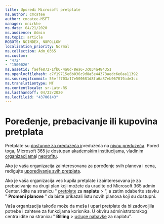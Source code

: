 ```yaml
---
title: Uporedi Microsoft pretplate
ms.author: cmcatee
author: cmcatee-MSFT
manager: mnirkhe
ms.date: 04/21/2020
ms.audience: Admin
ms.topic: article
ROBOTS: NOINDEX, NOFOLLOW
localization_priority: Normal
ms.collection: Adm_O365
ms.custom:
- "472"
- "1500026"
ms.assetid: faefe872-1fb6-4a0d-8ea6-3c034a484351
ms.openlocfilehash: c7f19715e6b036c9d8a5e44373aedc6e6aa11392
ms.sourcegitcommit: 55eff703a17e500681d8fa6a87eb067019ade3cc
ms.translationtype: MT
ms.contentlocale: sr-Latn-RS
ms.lasthandoff: 04/22/2020
ms.locfileid: "43706143"
---
```

# <a name="compare-switch-or-purchase-subscriptions"></a>Poređenje, prebacivanje ili kupovina pretplata
  
Pretplate su [dostupne za preduzeća i](https://products.office.com/compare-all-microsoft-office-products?tab=2)preduzeća na [nivou preduzeća](https://products.office.com/business/compare-more-office-365-for-business-plans). Pored toga, Microsoft 365 je dostupan [akademskim institucijama](https://products.office.com/academic/compare-office-365-education-plans), [vladinim organizacijama](https://products.office.com/government/compare-office-365-government-plans)i [neprofitu](https://products.office.com/nonprofit/office-365-nonprofit-plans-and-pricing?tab=1).
  
Ako je vaša organizacija zainteresovana za poređenje svih planova i cena, redigujte [upoređivanje svih pretplata](https://products.office.com/business/compare-more-office-365-for-business-plans).
  
Ako je vaša organizacija već kupila pretplate i zainteresovana je za prebacivanje na drugi plan koji možete da uradite od Microsoft 365 admin Center. Idite na stranicu " [pretplate](https://go.microsoft.com/fwlink/p/?linkid=842054) za **naplatu** \> ", a zatim odaberite stavku " **Promeni planove** " da biste prikazali listu novih planova koji su dostupni.
  
Vaša organizacija takođe može da meša i upari pretplate da bi zadovoljila potrebe i zahteve za funkcijama korisnika. U okviru administratorskog centra idite na stranicu " **Billing** \> [usluge nabavke](https://go.microsoft.com/fwlink/p/?linkid=868433) za naplatu".
